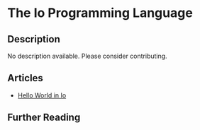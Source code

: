 # The Io Programming Language

## Description

No description available. Please consider contributing.

## Articles

- [Hello World in Io](https://sampleprograms.io/projects/hello-world/io)

## Further Reading
